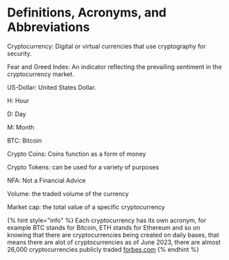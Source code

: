 # Definitions, Acronyms, and Abbreviations

Cryptocurrency: Digital or virtual currencies that use cryptography for security.&#x20;

Fear and Greed Index: An indicator reflecting the prevailing sentiment in the cryptocurrency market.&#x20;

US-Dollar: United States Dollar.

H: Hour

D: Day

M: Month

BTC: Bitcoin

Crypto Coins: Coins function as a form of money

Crypto Tokens: can be used for a variety of purposes

NFA: Not a Financial Advice

Volume: the traded volume of the currency&#x20;

Market cap: the total value of a specific cryptocurrency

{% hint style="info" %}
Each cryptocurrency has its own acronym, for example BTC stands for Bitcoin, ETH stands for Ethereum and so on knowing that there are cryptocurrencies being created on daily bases, that means there are alot of cryptocurrencies as of June 2023, there are almost 26,000 cryptocurrencies publicly traded [forbes.com](https://www.forbes.com/advisor/au/investing/cryptocurrency/different-types-of-cryptocurrencies-explained/)
{% endhint %}

